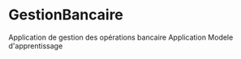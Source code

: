 # GestionBancaire
Application de gestion des opérations bancaire
Application Modele d'apprentissage
